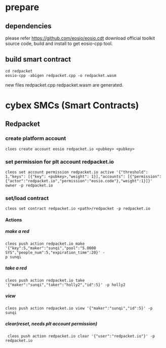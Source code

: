 # prepare

## dependencies
please refer  https://github.com/eosio/eosio.cdt
download official toolkit source code, build and install to get eosio-cpp tool.

## build smart contract
```
cd redpacket
eosio-cpp -abigen redpacket.cpp -o redpacket.wasm
```
new files redpacket.cpp redpacket.wasm are generated.


# cybex SMCs (Smart Contracts)

## Redpacket

### create platform account 

```
cloes create account eosio redpacket.io <pubkey> <pubkey>
```
### set permission for plt account redpacket.io

```
cleos set account permission redpacket.io active '{"threshold": 1,"keys": [{"key": <pubkey>,"weight": 1}],"accounts": [{"permission":{"actor":"redpacket.io","permission":"eosio.code"},"weight":1}]}' owner -p redpacket.io
```

### set/load contract

```
cleos set contract redpacket.io <path>/redpacket -p redpacket.io
```

#### Actions

##### make a red

```
cleos push action redpacket.io make '{"key":5,"maker":"sunqi","pool":"5.0000 SYS","people_num":5,"expiration_time":20}' -
p sunqi
```

##### take a red

```
cleos push action redpacket.io take '{"maker":"sunqi","taker":"holly2","id":5}' -p holly2
```

##### view

```
cleos push action redpacket.io view '{"maker":"sunqi","id":5}' -p sunqi
```

##### clear(reset, needs plt account permission)

```
 cleos push action redpacket.io clear '{"user":"redpacket.io"}' -p redpacket.io
```

